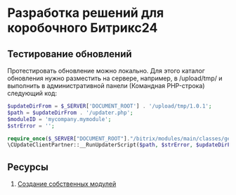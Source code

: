 # Разработка решений для коробочного Битрикс24

## Тестирование обновлений

Протестировать обновление можно локально. Для этого каталог обновления
нужно разместить на сервере, например, в /upload/tmp/ и выполнить в
административной панели (Командная PHP-строка) следующий код:

```php
$updateDirFrom = $_SERVER['DOCUMENT_ROOT'] . '/upload/tmp/1.0.1';
$path = $updateDirFrom . '/updater.php';
$moduleID = 'mycompany.mymodule';
$strError = '';

require_once($_SERVER["DOCUMENT_ROOT"]."/bitrix/modules/main/classes/general/update_client_partner.php");
\CUpdateClientPartner::__RunUpdaterScript($path, $strError, $updateDirFrom, $moduleID);
```

## Ресурсы

1. [Создание собственных модулей](https://dev.1c-bitrix.ru/learning/course/index.php?COURSE_ID=101&CHAPTER_ID=1014)
